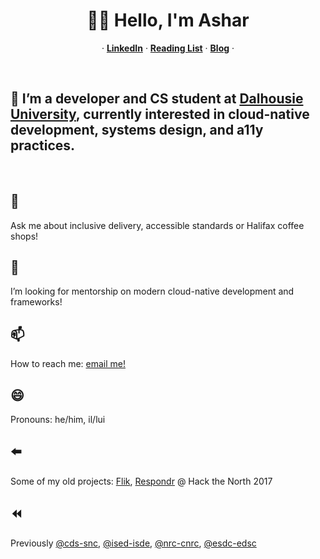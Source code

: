 <p align="center">
  <h1 align="center">👋🏽 Hello, I'm Ashar</h1>
  <p align="center">
  &middot;
    <a href="https://www.linkedin.com/in/asharsahmed/"><strong>LinkedIn</strong></a>
  &middot;
    <a href="https://github.com/asharahmed/asharahmed/blob/main/ReadingList.md"><strong>Reading List</strong></a>
  &middot;
  <a href="https://blog.aahmed.ca/posts/"><strong>Blog</strong></a>
  &middot;
  </p>
</p>

<br> <h2>🔭  I’m a developer and CS student at <a href="https://dal.ca">Dalhousie University</a>, currently interested in cloud-native development, systems design, and a11y practices.</h2>
<br> <h2>💬</h2> Ask me about inclusive delivery, accessible standards or Halifax coffee shops!
<br> <h2>🤔</h2> I’m looking for mentorship on modern cloud-native development and frameworks!
<br> <h2>📫</h2> How to reach me: [email me!](mailto:ashar@dal.ca)
<br> <h2>😄</h2> Pronouns: he/him, il/lui 
<br> <h2>⬅️</h2> Some of my old projects: [Flik](https://flik.im/), [Respondr](https://devpost.com/software/respondr) @ Hack the North 2017
<br> <h2>⏪</h2> Previously [@cds-snc](https://github.com/cds-snc), [@ised-isde](https://github.com/ised-isde-canada), [@nrc-cnrc](https://github.com/nrc-cnrc), [@esdc-edsc](https://github.com/esdc-edsc)
 
<!--
**asharahmed/asharahmed** is a ✨ _special_ ✨ repository because its `README.md` (this file) appears on your GitHub profile.

Here are some ideas to get you started:

- 
-
- 👯 I’m looking to collaborate on ...
- 
- 
-
- 
- ⚡ Fun fact: ...
-->
